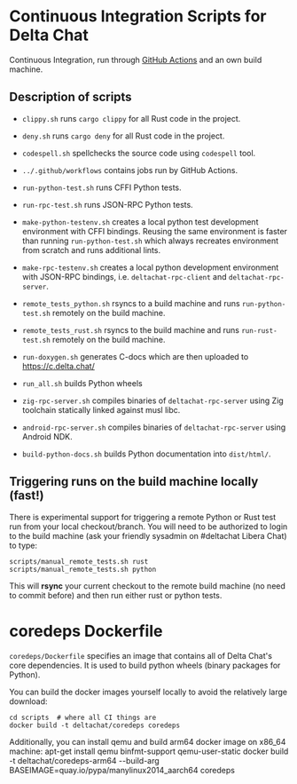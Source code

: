 # Continuous Integration Scripts for Delta Chat

Continuous Integration, run through [GitHub
Actions](https://docs.github.com/actions)
and an own build machine.

## Description of scripts 

- `clippy.sh` runs `cargo clippy` for all Rust code in the project.

- `deny.sh` runs `cargo deny` for all Rust code in the project.

- `codespell.sh` spellchecks the source code using `codespell` tool.

- `../.github/workflows` contains jobs run by GitHub Actions.

- `run-python-test.sh` runs CFFI Python tests.

- `run-rpc-test.sh` runs JSON-RPC Python tests.

- `make-python-testenv.sh` creates a local python test development environment with CFFI bindings.
  Reusing the same environment is faster than running `run-python-test.sh` which always
  recreates environment from scratch and runs additional lints.

- `make-rpc-testenv.sh` creates a local python development environment with JSON-RPC bindings,
   i.e. `deltachat-rpc-client` and `deltachat-rpc-server`.

- `remote_tests_python.sh` rsyncs to a build machine and runs
  `run-python-test.sh` remotely on the build machine. 

- `remote_tests_rust.sh` rsyncs to the build machine and runs
  `run-rust-test.sh` remotely on the build machine. 

- `run-doxygen.sh` generates C-docs which are then uploaded to https://c.delta.chat/

- `run_all.sh` builds Python wheels

- `zig-rpc-server.sh` compiles binaries of `deltachat-rpc-server` using Zig toolchain statically linked against musl libc.

- `android-rpc-server.sh` compiles binaries of `deltachat-rpc-server` using Android NDK.

- `build-python-docs.sh` builds Python documentation into `dist/html/`.

## Triggering runs on the build machine locally (fast!)

There is experimental support for triggering a remote Python or Rust test run 
from your local checkout/branch. You will need to be authorized to login to 
the build machine (ask your friendly sysadmin on #deltachat Libera Chat) to type:

    scripts/manual_remote_tests.sh rust
    scripts/manual_remote_tests.sh python

This will **rsync** your current checkout to the remote build machine 
(no need to commit before) and then run either rust or python tests. 

# coredeps Dockerfile

`coredeps/Dockerfile` specifies an image that contains all 
of Delta Chat's core dependencies. It is used to
build python wheels (binary packages for Python).

You can build the docker images yourself locally
to avoid the relatively large download:
 
    cd scripts  # where all CI things are 
    docker build -t deltachat/coredeps coredeps

Additionally, you can install qemu and build arm64 docker image on x86\_64 machine:
    apt-get install qemu binfmt-support qemu-user-static
    docker build -t deltachat/coredeps-arm64 --build-arg BASEIMAGE=quay.io/pypa/manylinux2014_aarch64 coredeps
